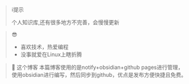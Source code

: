 >  ℹ️提示
>
> 个人知识库,还有很多地方不完善，会慢慢更新
>

>  😎
> - 喜欢技术，热爱编程
> - 没事就爱在Linux上瞎折腾

> 📓 这个博客
> 本篇博客使用的是notify+obsidian+github pages进行管理，使用obsidian进行编写，然后同步到github，优点是发布方便快捷且免费。
> 